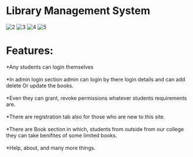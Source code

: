 # Library Management System

![2](https://user-images.githubusercontent.com/106417521/180913109-c03131c2-a91c-4cbd-85f2-ea092e0d4948.png)
![3](https://user-images.githubusercontent.com/106417521/180913129-13f2d6b3-27ce-43d2-9ac1-5ccc9cd91341.png)
![4](https://user-images.githubusercontent.com/106417521/180913140-b411fb62-03a5-4061-a8d9-bfd8c99c5272.png)
![5](https://user-images.githubusercontent.com/106417521/180913161-c8f497a5-5748-48f3-bfac-4d3f4018f601.png)

# Features:

*Any students can login themselves <br/><br/>
*In admin login section admin can login by there login details and can add delete Or update the books. <br/><br/>
*Even they can grant, revoke permissions whatever students requirements are. <br/><br/>
*There are registration tab also for those who are new to this site. <br/><br/>
*There are Book section in which, students from outside from our college they can take benifites of some limited books. <br/><br/>
*Help, about, and many more things. <br/>

